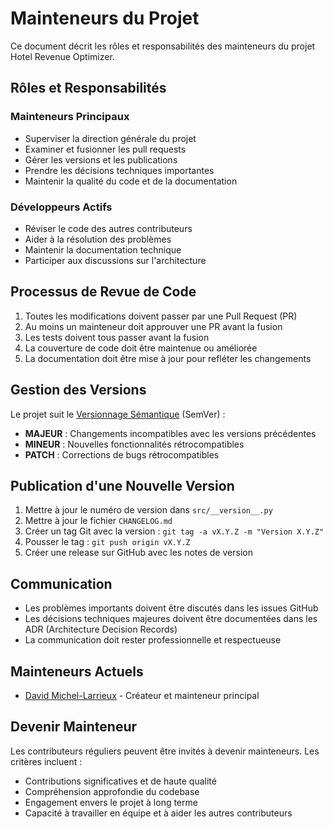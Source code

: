 # Mainteneurs du Projet

Ce document décrit les rôles et responsabilités des mainteneurs du projet Hotel Revenue Optimizer.

## Rôles et Responsabilités

### Mainteneurs Principaux
- Superviser la direction générale du projet
- Examiner et fusionner les pull requests
- Gérer les versions et les publications
- Prendre les décisions techniques importantes
- Maintenir la qualité du code et de la documentation

### Développeurs Actifs
- Réviser le code des autres contributeurs
- Aider à la résolution des problèmes
- Maintenir la documentation technique
- Participer aux discussions sur l'architecture

## Processus de Revue de Code

1. Toutes les modifications doivent passer par une Pull Request (PR)
2. Au moins un mainteneur doit approuver une PR avant la fusion
3. Les tests doivent tous passer avant la fusion
4. La couverture de code doit être maintenue ou améliorée
5. La documentation doit être mise à jour pour refléter les changements

## Gestion des Versions

Le projet suit le [Versionnage Sémantique](https://semver.org/) (SemVer) :

- **MAJEUR** : Changements incompatibles avec les versions précédentes
- **MINEUR** : Nouvelles fonctionnalités rétrocompatibles
- **PATCH** : Corrections de bugs rétrocompatibles

## Publication d'une Nouvelle Version

1. Mettre à jour le numéro de version dans `src/__version__.py`
2. Mettre à jour le fichier `CHANGELOG.md`
3. Créer un tag Git avec la version : `git tag -a vX.Y.Z -m "Version X.Y.Z"`
4. Pousser le tag : `git push origin vX.Y.Z`
5. Créer une release sur GitHub avec les notes de version

## Communication

- Les problèmes importants doivent être discutés dans les issues GitHub
- Les décisions techniques majeures doivent être documentées dans les ADR (Architecture Decision Records)
- La communication doit rester professionnelle et respectueuse

## Mainteneurs Actuels

- [David Michel-Larrieux](https://github.com/DavidMichelLarrieux) - Créateur et mainteneur principal

## Devenir Mainteneur

Les contributeurs réguliers peuvent être invités à devenir mainteneurs. Les critères incluent :
- Contributions significatives et de haute qualité
- Compréhension approfondie du codebase
- Engagement envers le projet à long terme
- Capacité à travailler en équipe et à aider les autres contributeurs
